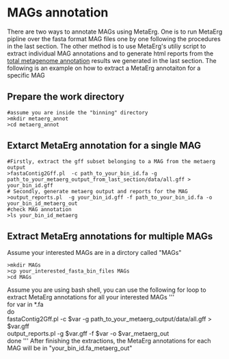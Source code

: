 # MAGs annotation
There are two ways to annotate MAGs using MetaErg. One is to run MetaErg pipline over the fasta format MAG files one by one following the procedures in the last section. The other method is to use MetaErg's utiliy script to extract individual MAG annotations and to generate html reports from the [total metagenome annotation](https://github.com/xiaoli-dong/metagenomics_crash_course/blob/master/annotation/README.md) results we generated in the last section. The following is an example on how to extract a MetaErg annotaiton for a specific MAG

## Prepare the work directory
```
#assume you are inside the "binning" directory
>mkdir metaerg_annot
>cd metaerg_annot
```
## Extarct MetaErg annotation for a single MAG
```
#Firstly, extract the gff subset belonging to a MAG from the metaerg output
>fastaContig2Gff.pl  -c path_to_your_bin_id.fa -g path_to_your_metaerg_output_from_last_section/data/all.gff > your_bin_id.gff
# Secondly, generate metaerg output and reports for the MAG
>output_reports.pl  -g your_bin_id.gff -f path_to_your_bin_id.fa -o your_bin_id_metaerg_out
#check MAG annotation
>ls your_bin_id_metaerg
```
## Extract MetaErg annotations for multiple MAGs
Assume your interested MAGs are in a dirctory called "MAGs"
```
>mkdir MAGs
>cp your_interested_fasta_bin_files MAGs
>cd MAGs
```
Assume you are using bash shell, you can use the following for loop to extract MetaErg annotations for all your interested MAGs
'''  
for var in \*.fa  
do  
fastaContig2Gff.pl  -c $var -g path_to_your_metaerg_output/data/all.gff > $var.gff  
output_reports.pl  -g $var.gff -f $var -o $var\_metaerg_out  
done
'''
After finishing the extractions, the MetaErg annotations for each MAG will be in "your_bin_id.fa_metaerg_out"
